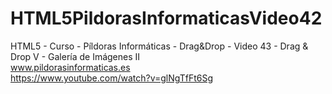 # HTML5PildorasInformaticasVideo42

HTML5 - Curso - Píldoras Informáticas - Drag&amp;Drop - Video 43 - Drag &amp; Drop V - Galería de Imágenes II
<br />
www.pildorasinformaticas.es
<br />
https://www.youtube.com/watch?v=glNgTfFt6Sg
<br />
